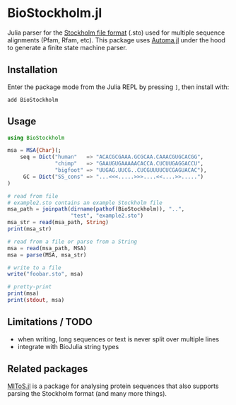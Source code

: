 # BioStockholm.jl

Julia parser for the [Stockholm file
format](https://en.wikipedia.org/wiki/Stockholm_format) (.sto) used
for multiple sequence alignments (Pfam, Rfam, etc).  This package uses
[Automa.jl](https://github.com/BioJulia/Automa.jl) under the hood to
generate a finite state machine parser.


## Installation

Enter the package mode from the Julia REPL by pressing `]`, then
install with:

```
add BioStockholm
```


## Usage

```julia
using BioStockholm

msa = MSA{Char}(;
    seq = Dict("human"   => "ACACGCGAAA.GCGCAA.CAAACGUGCACGG",
               "chimp"   => "GAAUGUGAAAAACACCA.CUCUUGAGGACCU",
               "bigfoot" => "UUGAG.UUCG..CUCGUUUUCUCGAGUACAC"),
     GC = Dict("SS_cons" => "...<<<.....>>>....<<....>>.....")
)

# read from file
# example2.sto contains an example Stockholm file
msa_path = joinpath(dirname(pathof(BioStockholm)), "..",
                    "test", "example2.sto")
msa_str = read(msa_path, String)
print(msa_str)

# read from a file or parse from a String
msa = read(msa_path, MSA)
msa = parse(MSA, msa_str)

# write to a file
write("foobar.sto", msa)

# pretty-print
print(msa)
print(stdout, msa)
```


## Limitations / TODO
- when writing, long sequences or text is never split over multiple lines
- integrate with BioJulia string types


## Related packages

[MIToS.jl](https://github.com/diegozea/MIToS.jl) is a package for
analysing protein sequences that also supports parsing the Stockholm
format (and many more things).
